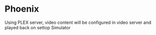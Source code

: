 # Phoenix
Using PLEX server, video content will be configured in video server and played back on settop Simulator
